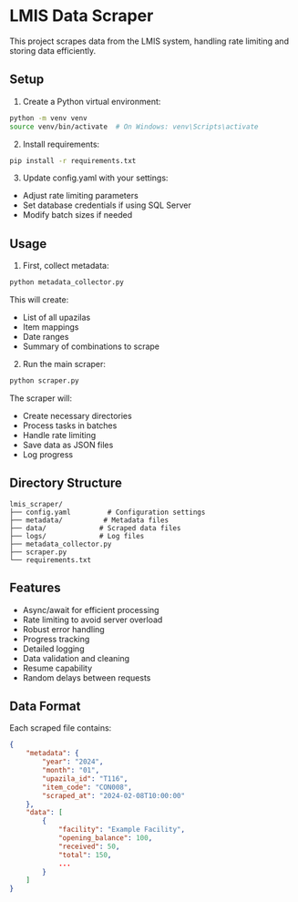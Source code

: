 # LMIS Data Scraper

This project scrapes data from the LMIS system, handling rate limiting and storing data efficiently.

## Setup

1. Create a Python virtual environment:
```bash
python -m venv venv
source venv/bin/activate  # On Windows: venv\Scripts\activate
```

2. Install requirements:
```bash
pip install -r requirements.txt
```

3. Update config.yaml with your settings:
- Adjust rate limiting parameters
- Set database credentials if using SQL Server
- Modify batch sizes if needed

## Usage

1. First, collect metadata:
```bash
python metadata_collector.py
```
This will create:
- List of all upazilas
- Item mappings
- Date ranges
- Summary of combinations to scrape

2. Run the main scraper:
```bash
python scraper.py
```

The scraper will:
- Create necessary directories
- Process tasks in batches
- Handle rate limiting
- Save data as JSON files
- Log progress

## Directory Structure

```
lmis_scraper/
├── config.yaml         # Configuration settings
├── metadata/          # Metadata files
├── data/             # Scraped data files
├── logs/             # Log files
├── metadata_collector.py
├── scraper.py
└── requirements.txt
```

## Features

- Async/await for efficient processing
- Rate limiting to avoid server overload
- Robust error handling
- Progress tracking
- Detailed logging
- Data validation and cleaning
- Resume capability
- Random delays between requests

## Data Format

Each scraped file contains:
```json
{
    "metadata": {
        "year": "2024",
        "month": "01",
        "upazila_id": "T116",
        "item_code": "CON008",
        "scraped_at": "2024-02-08T10:00:00"
    },
    "data": [
        {
            "facility": "Example Facility",
            "opening_balance": 100,
            "received": 50,
            "total": 150,
            ...
        }
    ]
}
```